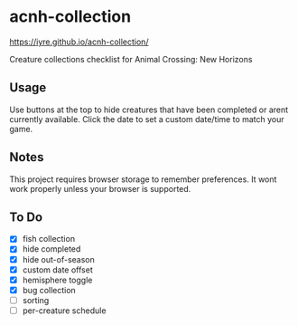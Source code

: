 # acnh-collection
https://iyre.github.io/acnh-collection/

Creature collections checklist for Animal Crossing: New Horizons

## Usage
Use buttons at the top to hide creatures that have been completed or arent currently available. Click the date to set a custom date/time to match your game.

## Notes
This project requires browser storage to remember preferences. It wont work properly unless your browser is supported. 

## To Do
- [X] fish collection
- [X] hide completed
- [X] hide out-of-season
- [X] custom date offset
- [X] hemisphere toggle
- [X] bug collection
- [ ] sorting
- [ ] per-creature schedule
